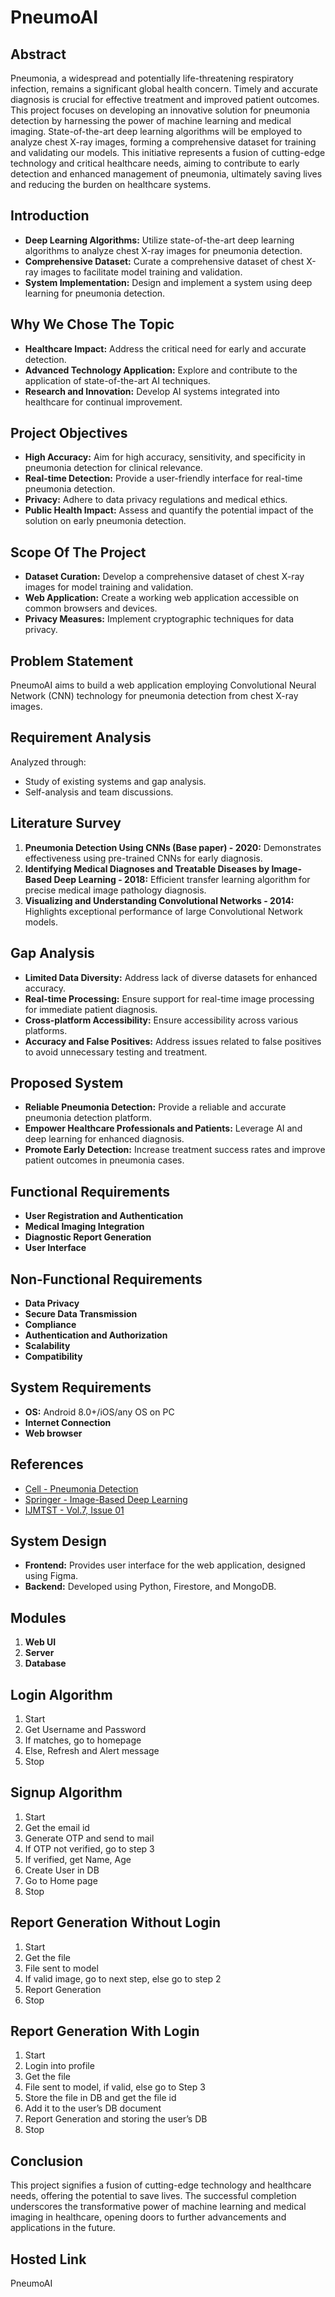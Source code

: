 # PneumoAI 

## Abstract
Pneumonia, a widespread and potentially life-threatening respiratory infection, remains a significant global health concern. Timely and accurate diagnosis is crucial for effective treatment and improved patient outcomes. This project focuses on developing an innovative solution for pneumonia detection by harnessing the power of machine learning and medical imaging. State-of-the-art deep learning algorithms will be employed to analyze chest X-ray images, forming a comprehensive dataset for training and validating our models. This initiative represents a fusion of cutting-edge technology and critical healthcare needs, aiming to contribute to early detection and enhanced management of pneumonia, ultimately saving lives and reducing the burden on healthcare systems.

## Introduction
- **Deep Learning Algorithms:** Utilize state-of-the-art deep learning algorithms to analyze chest X-ray images for pneumonia detection.
- **Comprehensive Dataset:** Curate a comprehensive dataset of chest X-ray images to facilitate model training and validation.
- **System Implementation:** Design and implement a system using deep learning for pneumonia detection.

## Why We Chose The Topic
- **Healthcare Impact:** Address the critical need for early and accurate detection.
- **Advanced Technology Application:** Explore and contribute to the application of state-of-the-art AI techniques.
- **Research and Innovation:** Develop AI systems integrated into healthcare for continual improvement.

## Project Objectives
- **High Accuracy:** Aim for high accuracy, sensitivity, and specificity in pneumonia detection for clinical relevance.
- **Real-time Detection:** Provide a user-friendly interface for real-time pneumonia detection.
- **Privacy:** Adhere to data privacy regulations and medical ethics.
- **Public Health Impact:** Assess and quantify the potential impact of the solution on early pneumonia detection.

## Scope Of The Project
- **Dataset Curation:** Develop a comprehensive dataset of chest X-ray images for model training and validation.
- **Web Application:** Create a working web application accessible on common browsers and devices.
- **Privacy Measures:** Implement cryptographic techniques for data privacy.


## Problem Statement
PneumoAI aims to build a web application employing Convolutional Neural Network (CNN) technology for pneumonia detection from chest X-ray images.

## Requirement Analysis
Analyzed through:
- Study of existing systems and gap analysis.
- Self-analysis and team discussions.

## Literature Survey
1. **Pneumonia Detection Using CNNs (Base paper) - 2020:** Demonstrates effectiveness using pre-trained CNNs for early diagnosis.
2. **Identifying Medical Diagnoses and Treatable Diseases by Image-Based Deep Learning - 2018:** Efficient transfer learning algorithm for precise medical image pathology diagnosis.
3. **Visualizing and Understanding Convolutional Networks - 2014:** Highlights exceptional performance of large Convolutional Network models.

## Gap Analysis
- **Limited Data Diversity:** Address lack of diverse datasets for enhanced accuracy.
- **Real-time Processing:** Ensure support for real-time image processing for immediate patient diagnosis.
- **Cross-platform Accessibility:** Ensure accessibility across various platforms.
- **Accuracy and False Positives:** Address issues related to false positives to avoid unnecessary testing and treatment.

## Proposed System
- **Reliable Pneumonia Detection:** Provide a reliable and accurate pneumonia detection platform.
- **Empower Healthcare Professionals and Patients:** Leverage AI and deep learning for enhanced diagnosis.
- **Promote Early Detection:** Increase treatment success rates and improve patient outcomes in pneumonia cases.

## Functional Requirements
- **User Registration and Authentication**
- **Medical Imaging Integration**
- **Diagnostic Report Generation**
- **User Interface**

## Non-Functional Requirements
- **Data Privacy**
- **Secure Data Transmission**
- **Compliance**
- **Authentication and Authorization**
- **Scalability**
- **Compatibility**

## System Requirements
- **OS:** Android 8.0+/iOS/any OS on PC
- **Internet Connection**
- **Web browser**

## References
- [Cell - Pneumonia Detection](https://www.cell.com/cell/fulltext/S0092-8674(18)30154-5secsectitle0150)
- [Springer - Image-Based Deep Learning](https://link.springer.com/chapter/10.1007/978-3-319-10590-153)
- [IJMTST - Vol.7, Issue 01](https://www.ijmtst.com/vol7issue01.html)


## System Design
- **Frontend:** Provides user interface for the web application, designed using Figma.
- **Backend:** Developed using Python, Firestore, and MongoDB.

## Modules
1. **Web UI**
2. **Server**
3. **Database**

## Login Algorithm
1. Start
2. Get Username and Password
3. If matches, go to homepage
4. Else, Refresh and Alert message
5. Stop

## Signup Algorithm
1. Start
2. Get the email id
3. Generate OTP and send to mail
4. If OTP not verified, go to step 3
5. If verified, get Name, Age
6. Create User in DB
7. Go to Home page
8. Stop

## Report Generation Without Login
1. Start
2. Get the file
3. File sent to model
4. If valid image, go to next step, else go to step 2
5. Report Generation
6. Stop

## Report Generation With Login
1. Start
2. Login into profile
3. Get the file
4. File sent to model, if valid, else go to Step 3
5. Store the file in DB and get the file id
6. Add it to the user’s DB document
7. Report Generation and storing the user’s DB
8. Stop

## Conclusion
This project signifies a fusion of cutting-edge technology and healthcare needs, offering the potential to save lives. The successful completion underscores the transformative power of machine learning and medical imaging in healthcare, opening doors to further advancements and applications in the future.

## Hosted Link
<a>PneumoAI</a>
